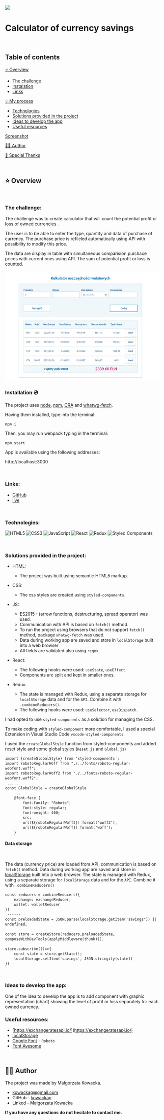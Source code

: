 ![](./public/screen-top.jpg)

# Calculator of currency savings

&nbsp;

## Table of contents

[⭐ Overview](#⭐-overview)
  - [The challenge](#the-challenge)
  - [Instalation](#installation-💿)
  - [Links](#links)

[💡 My process](#💡-my-process)
  - [Technologies](#technologies)
  - [Solutions provided in the project](#solutions-provided-in-the-project)
  - [Ideas to develop the app](#ideas-to-develop-the-app)
  - [Useful resources](#useful-resources)

[Screenshot](#screenshot)

[🙋‍♂️ Author](#🙋‍♂️-author)

[👏 Special Thanks](#👏-special-thanks)

&nbsp;

## ⭐ Overview

&nbsp;

### **The challenge:**

The challenge was to create calculator that will count the potential profit or loss of owned currencies .

The user is to be able to enter the type, quantity and data of purchase of currency. The purchase price is refileled automatically using API with possibility to modify this price.

The data are display in table with simultaneous comparision purchace prices with current ones using API. The sum of potential profit or loss is counted.

![](./public/screen-calc.jpg)

### **Installation 💿**

The project uses [node](https://nodejs.org/en/), [npm](https://www.npmjs.com/), [CRA](https://create-react-app.dev/) and [whatwg-fetch](https://github.com/github/fetch).

Having them installed, type into the terminal: 
```
npm i
```
Then, you may run webpack typing in the terminal:

```
npm start
```

App is available using the following addresses:

http://localhost:3000

&nbsp;

### **Links:**
- [GitHub](https://github.com/kowackag/calc-price-of-workstation)
- [live](https://kowackag.github.io/calc-price-of-workstation/)

&nbsp;

### **Technologies:**

![HTML5](https://img.shields.io/badge/html5-%23E34F26.svg?style=for-the-badge&logo=html5&logoColor=white)
![CSS3](https://img.shields.io/badge/css3-%231572B6.svg?style=for-the-badge&logo=css3&logoColor=white)
![JavaScript](https://img.shields.io/badge/javascript-%23323330.svg?style=for-the-badge&logo=javascript&logoColor=%23F7DF1E)
![React](https://img.shields.io/badge/react-%2320232a.svg?style=for-the-badge&logo=react&logoColor=%2361DAFB)
![Redux](https://img.shields.io/badge/redux-%23593d88.svg?style=for-the-badge&logo=redux&logoColor=white)
![Styled Components](https://img.shields.io/badge/styled--components-DB7093?style=for-the-badge&logo=styled-components&logoColor=white)


&nbsp;
  
### **Solutions provided in the project:**
- HTML:
    - The project was built using semantic HTML5 markup.
- CSS:
    - The css styles are created using `styled-components`.
    
- JS:
    - ES2015+ (arrow functions, destructuring, spread operator) was used.
    - Communication with API is based on `fetch()` method.
    - To run the project using browsers that do not support `fetch()` method, package `whatwg-fetch` was used.    
    - Data during working app are saved and store in `localStorage` built into a web browser
    - All fields are validated also using `regex`.
- React:
    - The following hooks were used: `useState`, `useEffect`.
    - Components are split and kept in smaller ones.
- Redux: 
    - The state is managed with Redux, using a separate storage for `localStorage` data and for the `API`. Combine it with `.combineReducers()`.
    - The following hooks were used: `useSelector`, `useDispatch`.

I had opted to use `styled-components` as a solution for managing the CSS.

To make coding with `styled-component` more comfortable, I used a special Extension in Visual Studio Code `vscode-styled-components`.

I used the `createGlobalStyle` function from styled-components and added reset style and some global styles (`Reset.js` and `Global.js`)

```
import {createGlobalStyle} from 'styled-components';
import robotoRegularWoff from "./../fonts/roboto-regular-webfont.woff";
import robotoRegularWoff2 from "./../fonts/roboto-regular-webfont.woff2";
 .....
const GlobalStyle = createGlobalStyle
    ...
    @font-face {
        font-family: "Roboto";
        font-style: regular;
        font-weight: 400;
        src:
        url(${robotoRegularWoff2}) format('woff2'),
        url(${robotoRegularWoff}) format('woff');
    }
```

#### Data storage

 &nbsp;

The data (currency price) are loaded from API, communication is based on `fetch()` method. Data during working app are saved and store in [localStorage](http://kursjs.pl/kurs/storage/storage.php) built into a web browser. The state is managed with Redux, using a separate storage for `localStorage` data and for the `API`. Combine it with `.combineReducers()`

```
const reducers = combineReducers({
    exchange: exchangeReducer,
    wallet: walletReducer
})
 ------
const preloadedState = JSON.parse(localStorage.getItem('savings')) || undefined;

const store = createStore(reducers,preloadedState, composeWithDevTools(applyMiddleware(thunk)));

store.subscribe(()=>{
    const state = store.getState();
    localStorage.setItem('savings', JSON.stringify(state))
})
```

&nbsp;
  
### **Ideas to develop the app:**

One of the idea to develop the app is to add component with graphic representation (chart) showing the level of profit or loss separately for each owned currency.

### **Useful resources:**

- [https://exchangeratesapi.io/](https://exchangeratesapi.io/)
- [localStorage](https://frontstack.pl/czym-jest-local-storage-i-jak-uzywac/) 
- [Google Font](https://fonts.google.com/specimen/Roboto) - `Roboto`
- [Font Avesome](https://fontawesome.com/)

&nbsp;

## 🙋‍♂️ Author

The project was made by Małgorzata Kowacka.
- kowackag@gmail.com
- GitHub - [kowackag](https://github.com/kowackag)
- Linked - [Małgorzata Kowacka](https://www.linkedin.com/in/malgorzata-kowacka)

 **If you have any questions do not hesitate to contact me.**

&nbsp;
